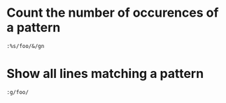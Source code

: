 # Count the number of occurences of a pattern

    :%s/foo/&/gn

# Show all lines matching a pattern

    :g/foo/
